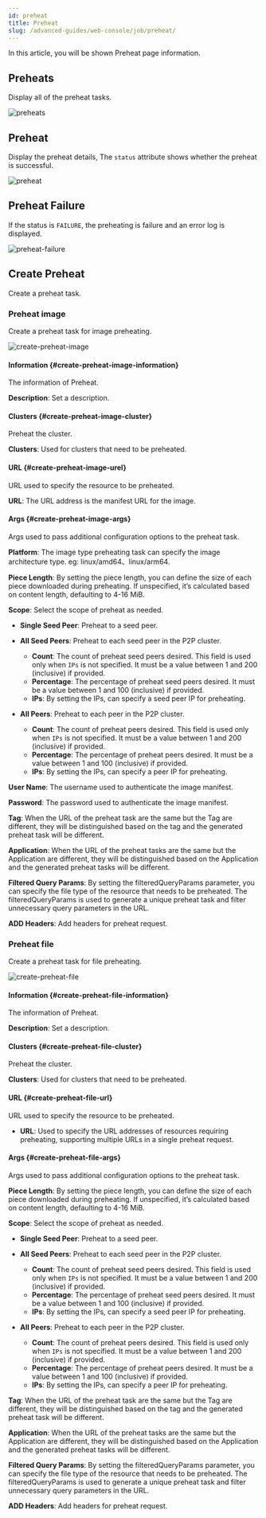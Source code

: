```yaml
---
id: preheat
title: Preheat
slug: /advanced-guides/web-console/job/preheat/
---
```


In this article, you will be shown Preheat page information.

## Preheats

Display all of the preheat tasks.

![preheats](../../../resource/advanced-guides/web-console/job/preheat/preheats.png)

## Preheat

Display the preheat details, The `status` attribute shows whether the preheat is successful.

![preheat](../../../resource/advanced-guides/web-console/job/preheat/preheat-success.png)

## Preheat Failure

If the status is `FAILURE`, the preheating is failure and an error log is displayed.

![preheat-failure](../../../resource/advanced-guides/web-console/job/preheat/preheat-failure.png)

## Create Preheat

Create a preheat task.

### Preheat image

Create a preheat task for image preheating.

![create-preheat-image](../../../resource/advanced-guides/web-console/job/preheat/create-preheat-image.png)

#### Information {#create-preheat-image-information}

The information of Preheat.

**Description**: Set a description.

#### Clusters {#create-preheat-image-cluster}

Preheat the cluster.

**Clusters**: Used for clusters that need to be preheated.

#### URL {#create-preheat-image-urel}

URL used to specify the resource to be preheated.

**URL**: The URL address is the manifest URL for the image.

#### Args {#create-preheat-image-args}

Args used to pass additional configuration options to the preheat task.

**Platform**: The image type preheating task can specify the image architecture type. eg: linux/amd64、linux/arm64.

**Piece Length**: By setting the piece length, you can define the size of each piece downloaded during preheating. If unspecified, it’s calculated based on content length, defaulting to 4-16 MiB.

**Scope**: Select the scope of preheat as needed.

- **Single Seed Peer**: Preheat to a seed peer.

- **All Seed Peers**: Preheat to each seed peer in the P2P cluster.
  - **Count**: The count of preheat seed peers desired.
    This field is used only when `IPs` is not specified.
    It must be a value between 1 and 200 (inclusive) if provided.
  - **Percentage**: The percentage of preheat seed peers desired.
    It must be a value between 1 and 100 (inclusive) if provided.
  - **IPs**: By setting the IPs, can specify a seed peer IP for preheating.

- **All Peers**: Preheat to each peer in the P2P cluster.
  - **Count**: The count of preheat peers desired.
    This field is used only when `IPs` is not specified.
    It must be a value between 1 and 200 (inclusive) if provided.
  - **Percentage**: The percentage of preheat peers desired.
    It must be a value between 1 and 100 (inclusive) if provided.
  - **IPs**: By setting the IPs, can specify a peer IP for preheating.

**User Name**: The username used to authenticate the image manifest.

**Password**: The password used to authenticate the image manifest.

**Tag**: When the URL of the preheat task are the same but the Tag are different, they will be distinguished based on the
tag and the generated preheat task will be different.

**Application**: When the URL of the preheat tasks are the same but the Application are different,
they will be distinguished based on the Application and the generated preheat tasks will be different.

**Filtered Query Params**: By setting the filteredQueryParams parameter, you can specify
the file type of the resource that needs to be preheated.
The filteredQueryParams is used to generate a unique preheat task and filter unnecessary query parameters in the URL.

**ADD Headers**: Add headers for preheat request.

### Preheat file

Create a preheat task for file preheating.

![create-preheat-file](../../../resource/advanced-guides/web-console/job/preheat/create-preheat-file.png)

#### Information {#create-preheat-file-information}

The information of Preheat.

**Description**: Set a description.

#### Clusters {#create-preheat-file-cluster}

Preheat the cluster.

**Clusters**: Used for clusters that need to be preheated.

#### URL {#create-preheat-file-url}

URL used to specify the resource to be preheated.

- **URL**: Used to specify the URL addresses of resources requiring preheating, supporting multiple URLs in a single preheat request.

#### Args {#create-preheat-file-args}

Args used to pass additional configuration options to the preheat task.

**Piece Length**: By setting the piece length, you can define the size of each piece downloaded during preheating. If unspecified, it’s calculated based on content length, defaulting to 4-16 MiB.

**Scope**: Select the scope of preheat as needed.

- **Single Seed Peer**: Preheat to a seed peer.

- **All Seed Peers**: Preheat to each seed peer in the P2P cluster.
  - **Count**: The count of preheat seed peers desired.
    This field is used only when `IPs` is not specified.
    It must be a value between 1 and 200 (inclusive) if provided.
  - **Percentage**: The percentage of preheat seed peers desired.
    It must be a value between 1 and 100 (inclusive) if provided.
  - **IPs**: By setting the IPs, can specify a seed peer IP for preheating.

- **All Peers**: Preheat to each peer in the P2P cluster.
  - **Count**: The count of preheat peers desired.
    This field is used only when `IPs` is not specified.
    It must be a value between 1 and 200 (inclusive) if provided.
  - **Percentage**: The percentage of preheat peers desired.
    It must be a value between 1 and 100 (inclusive) if provided.
  - **IPs**: By setting the IPs, can specify a peer IP for preheating.

**Tag**: When the URL of the preheat task are the same but the Tag are different, they will be distinguished based on the
tag and the generated preheat task will be different.

**Application**: When the URL of the preheat tasks are the same but the Application are different, they will be distinguished based on the Application and the generated preheat tasks will be different.

**Filtered Query Params**: By setting the filteredQueryParams parameter, you can specify
the file type of the resource that needs to be preheated.
The filteredQueryParams is used to generate a unique preheat task and filter unnecessary query parameters in the URL.

**ADD Headers**: Add headers for preheat request.
